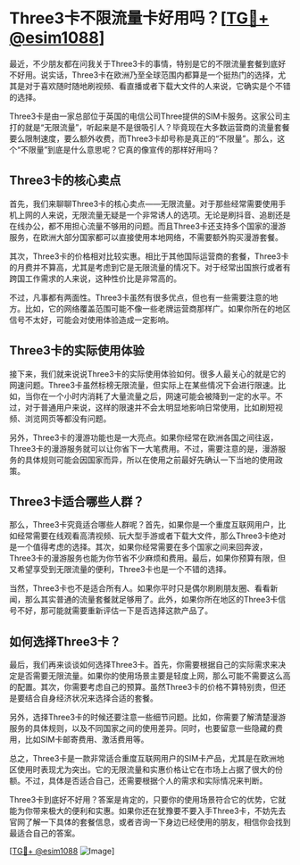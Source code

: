 # Three3卡不限流量卡好用吗？[[TG💪+ @esim1088](https://t.me/s/esim1088)]

最近，不少朋友都在问我关于Three3卡的事情，特别是它的不限流量套餐到底好不好用。说实话，Three3卡在欧洲乃至全球范围内都算是一个挺热门的选择，尤其是对于喜欢随时随地刷视频、看直播或者下载大文件的人来说，它确实是个不错的选择。

Three3卡是由一家总部位于英国的电信公司Three提供的SIM卡服务。这家公司主打的就是“无限流量”，听起来是不是很吸引人？毕竟现在大多数运营商的流量套餐要么限制速度，要么额外收费，而Three3卡却号称是真正的“不限量”。那么，这个“不限量”到底是什么意思呢？它真的像宣传的那样好用吗？

## Three3卡的核心卖点

首先，我们来聊聊Three3卡的核心卖点——无限流量。对于那些经常需要使用手机上网的人来说，无限流量无疑是一个非常诱人的选项。无论是刷抖音、追剧还是在线办公，都不用担心流量不够用的问题。而且Three3卡还支持多个国家的漫游服务，在欧洲大部分国家都可以直接使用本地网络，不需要额外购买漫游套餐。

其次，Three3卡的价格相对比较实惠。相比于其他国际运营商的套餐，Three3卡的月费并不算高，尤其是考虑到它是无限流量的情况下。对于经常出国旅行或者有跨国工作需求的人来说，这种性价比是非常高的。

不过，凡事都有两面性。Three3卡虽然有很多优点，但也有一些需要注意的地方。比如，它的网络覆盖范围可能不像一些老牌运营商那样广。如果你所在的地区信号不太好，可能会对使用体验造成一定影响。

## Three3卡的实际使用体验

接下来，我们就来说说Three3卡的实际使用体验如何。很多人最关心的就是它的网速问题。Three3卡虽然标榜无限流量，但实际上在某些情况下会进行限速。比如，当你在一个小时内消耗了大量流量之后，网速可能会被降到一定的水平。不过，对于普通用户来说，这样的限速并不会太明显地影响日常使用，比如刷短视频、浏览网页等都没有问题。

另外，Three3卡的漫游功能也是一大亮点。如果你经常在欧洲各国之间往返，Three3卡的漫游服务就可以让你省下一大笔费用。不过，需要注意的是，漫游服务的具体规则可能会因国家而异，所以在使用之前最好先确认一下当地的使用政策。

## Three3卡适合哪些人群？

那么，Three3卡究竟适合哪些人群呢？首先，如果你是一个重度互联网用户，比如经常需要在线观看高清视频、玩大型手游或者下载大文件，那么Three3卡绝对是一个值得考虑的选择。其次，如果你经常需要在多个国家之间来回奔波，Three3卡的漫游服务也能为你节省不少麻烦和费用。最后，如果你预算有限，但又希望享受到无限流量的便利，Three3卡也是一个不错的选择。

当然，Three3卡也不是适合所有人。如果你平时只是偶尔刷刷朋友圈、看看新闻，那么其实普通的流量套餐就足够用了。此外，如果你所在地区的Three3卡信号不好，那可能就需要重新评估一下是否选择这款产品了。

## 如何选择Three3卡？

最后，我们再来谈谈如何选择Three3卡。首先，你需要根据自己的实际需求来决定是否需要无限流量。如果你的使用场景主要是轻度上网，那么可能不需要这么高的配置。其次，你需要考虑自己的预算。虽然Three3卡的价格不算特别贵，但还是要结合自身经济状况来选择合适的套餐。

另外，选择Three3卡的时候还要注意一些细节问题。比如，你需要了解清楚漫游服务的具体规则，以及不同国家之间的使用差异。同时，也要留意一些隐藏的费用，比如SIM卡邮寄费用、激活费用等。

总之，Three3卡是一款非常适合重度互联网用户的SIM卡产品，尤其是在欧洲地区使用时表现尤为突出。它的无限流量和实惠价格让它在市场上占据了很大的份额。不过，具体是否适合自己，还需要根据个人的需求和实际情况来判断。

Three3卡到底好不好用？答案是肯定的，只要你的使用场景符合它的优势，它就能为你带来极大的便利和实惠。如果你还在犹豫要不要入手Three3卡，不妨先去官网了解一下具体的套餐信息，或者咨询一下身边已经使用的朋友，相信你会找到最适合自己的答案。

[[TG💪+ @esim1088](https://t.me/s/esim1088) ![Image](https://i.postimg.cc/4NQfJmqS/Snipaste-2025-05-13-00-14-12.png)]